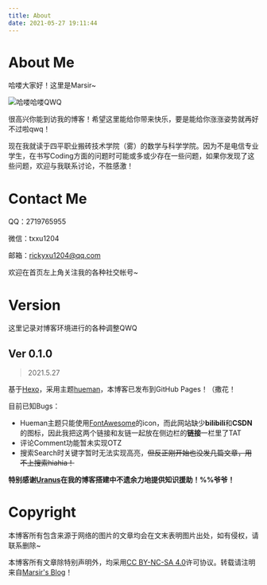 ```yaml
---
title: About
date: 2021-05-27 19:11:44
---
```

# About Me

哈喽大家好！这里是Marsir~

![哈喽哈喽QWQ](https://i.loli.net/2021/05/27/JQbYC1lURSdk4Zt.jpg)

很高兴你能到访我的博客！希望这里能给你带来快乐，要是能给你涨涨姿势就再好不过啦qwq！

现在我就读于四平职业搬砖技术学院（雾）的数学与科学学院。因为不是电信专业学生，在书写Coding方面的问题时可能或多或少存在一些问题，如果你发现了这些问题，欢迎与我联系讨论，不胜感激！

# Contact Me

QQ：2719765955

微信：txxu1204

邮箱：rickyxu1204@qq.com

欢迎在首页左上角关注我的各种社交帐号~

# Version

这里记录对博客环境进行的各种调整QWQ

## Ver 0.1.0
> 2021.5.27

基于[Hexo](https://github.com/hexojs/hexo)，采用主题[hueman](https://github.com/ppoffice/hexo-theme-hueman)，本博客已发布到GitHub Pages！（撒花！

目前已知Bugs：

+ Hueman主题只能使用[FontAwesome](https://fontawesome.com/)的icon，而此网站缺少**bilibili**和**CSDN**的图标，因此我把这两个链接和友链一起放在侧边栏的**链接**一栏里了TAT
+ 评论Comment功能暂未实现OTZ
+ 搜索Search时关键字暂时无法实现高亮，~~但反正刚开始也没发几篇文章，用不上搜索hiahia！~~

**特别感谢[Uranus](http://shavi.team/uranusblog/)在我的博客搭建中不遗余力地提供知识援助！%%爷爷！**

# Copyright

本博客所有包含来源于网络的图片的文章均会在文末表明图片出处，如有侵权，请联系删除~

本博客所有文章除特别声明外，均采用[CC BY-NC-SA 4.0](https://creativecommons.org/licenses/by-nc-sa/4.0/)许可协议。转载请注明来自[Marsir's Blog](https://marsir04.github.io/)！